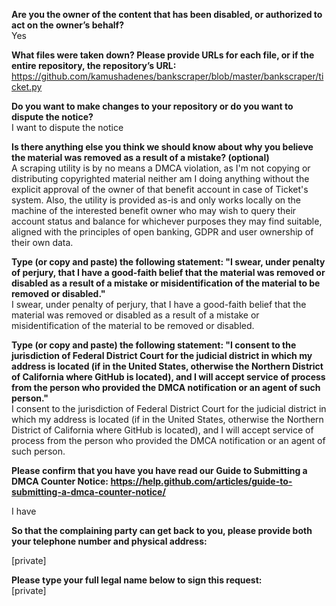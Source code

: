**Are you the owner of the content that has been disabled, or authorized to act on the owner’s behalf?**   
Yes

**What files were taken down? Please provide URLs for each file, or if the entire repository, the repository’s URL:**   
https://github.com/kamushadenes/bankscraper/blob/master/bankscraper/ticket.py

**Do you want to make changes to your repository or do you want to dispute the notice?**  
I want to dispute the notice

**Is there anything else you think we should know about why you believe the material was removed as a result of a mistake? (optional)**   
A scraping utility is by no means a DMCA violation, as I'm not copying or distributing copyrighted material neither am I doing anything without the explicit approval of the owner of that benefit account in case of Ticket's system. Also, the utility is provided as-is and only works locally on the machine of the interested benefit owner who may wish to query their account status and balance for whichever purposes they may find suitable, aligned with the principles of open banking, GDPR and user ownership of their own data.

**Type (or copy and paste) the following statement: "I swear, under penalty of perjury, that I have a good-faith belief that the material was removed or disabled as a result of a mistake or misidentification of the material to be removed or disabled."**   
I swear, under penalty of perjury, that I have a good-faith belief that the material was removed or disabled as a result of a mistake or misidentification of the material to be removed or disabled.

**Type (or copy and paste) the following statement: "I consent to the jurisdiction of Federal District Court for the judicial district in which my address is located (if in the United States, otherwise the Northern District of California where GitHub is located), and I will accept service of process from the person who provided the DMCA notification or an agent of such person."**   
I consent to the jurisdiction of Federal District Court for the judicial district in which my address is located (if in the United States, otherwise the Northern District of California where GitHub is located), and I will accept service of process from the person who provided the DMCA notification or an agent of such person.

**Please confirm that you have you have read our Guide to Submitting a DMCA Counter Notice: https://help.github.com/articles/guide-to-submitting-a-dmca-counter-notice/**  

I have

**So that the complaining party can get back to you, please provide both your telephone number and physical address:**  

[private]  

**Please type your full legal name below to sign this request:**  
[private]

